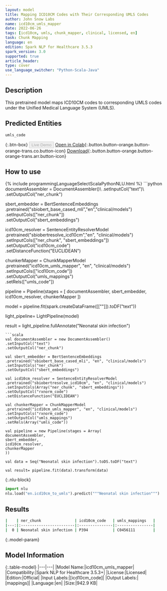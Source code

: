 ```yaml
---
layout: model
title: Mapping ICD10CM Codes with Their Corresponding UMLS Codes
author: John Snow Labs
name: icd10cm_umls_mapper
date: 2022-06-26
tags: [icd10cm, umls, chunk_mapper, clinical, licensed, en]
task: Chunk Mapping
language: en
edition: Spark NLP for Healthcare 3.5.3
spark_version: 3.0
supported: true
article_header:
type: cover
use_language_switcher: "Python-Scala-Java"
---
```


## Description

This pretrained model maps ICD10CM codes to corresponding UMLS codes under the Unified Medical Language System (UMLS).

## Predicted Entities

`umls_code`

{:.btn-box}
<button class="button button-orange" disabled>Live Demo</button>
[Open in Colab](https://colab.research.google.com/github/JohnSnowLabs/spark-nlp-workshop/blob/master/tutorials/Certification_Trainings/Healthcare/26.Chunk_Mapping.ipynb){:.button.button-orange.button-orange-trans.co.button-icon}
[Download](https://s3.amazonaws.com/auxdata.johnsnowlabs.com/clinical/models/icd10cm_umls_mapper_en_3.5.3_3.0_1656278690210.zip){:.button.button-orange.button-orange-trans.arr.button-icon}

## How to use



<div class="tabs-box" markdown="1">
{% include programmingLanguageSelectScalaPythonNLU.html %}
```python
documentAssembler = DocumentAssembler()\
.setInputCol("text")\
.setOutputCol("ner_chunk")

sbert_embedder = BertSentenceEmbeddings\
.pretrained("sbiobert_base_cased_mli","en","clinical/models")\
.setInputCols(["ner_chunk"])\
.setOutputCol("sbert_embeddings")

icd10cm_resolver = SentenceEntityResolverModel\
.pretrained("sbiobertresolve_icd10cm","en", "clinical/models") \
.setInputCols(["ner_chunk", "sbert_embeddings"]) \
.setOutputCol("icd10cm_code")\
.setDistanceFunction("EUCLIDEAN")

chunkerMapper = ChunkMapperModel\
.pretrained("icd10cm_umls_mapper", "en", "clinical/models")\
.setInputCols(["icd10cm_code"])\
.setOutputCol("umls_mappings")\
.setRels(["umls_code"])


pipeline = Pipeline(stages = [
documentAssembler,
sbert_embedder,
icd10cm_resolver,
chunkerMapper
])

model = pipeline.fit(spark.createDataFrame([[""]]).toDF("text"))

light_pipeline= LightPipeline(model)

result = light_pipeline.fullAnnotate("Neonatal skin infection")
```
```scala
val documentAssembler = new DocumentAssembler()
.setInputCol("text")
.setOutputCol("ner_chunk")

val sbert_embedder = BertSentenceEmbeddings
.pretrained("sbiobert_base_cased_mli", "en", "clinical/models")
.setInputCols("ner_chunk")
.setOutputCol("sbert_embeddings")

val icd10cm_resolver = SentenceEntityResolverModel
.pretrained("sbiobertresolve_icd10cm", "en", "clinical/models")
.setInputCols(Array("ner_chunk", "sbert_embeddings"))
.setOutputCol("rxnorm_code")
.setDistanceFunction("EUCLIDEAN")

val chunkerMapper = ChunkMapperModel
.pretrained("icd10cm_umls_mapper", "en", "clinical/models")
.setInputCols("rxnorm_code")
.setOutputCol("umls_mappings")
.setRels(Array("umls_code"))

val pipeline = new Pipeline(stages = Array(
documentAssembler,
sbert_embedder,
icd10cm_resolver,
chunkerMapper
))

val data = Seq("Neonatal skin infection").toDS.toDF("text")

val result= pipeline.fit(data).transform(data)
```


{:.nlu-block}
```python
import nlu
nlu.load("en.icd10cm_to_umls").predict("""Neonatal skin infection""")
```

</div>

## Results

```bash
|    | ner_chunk               | icd10cm_code   | umls_mappings   |
|---:|:------------------------|:---------------|:----------------|
|  0 | Neonatal skin infection | P394           | C0456111        |
```

{:.model-param}
## Model Information

{:.table-model}
|---|---|
|Model Name:|icd10cm_umls_mapper|
|Compatibility:|Spark NLP for Healthcare 3.5.3+|
|License:|Licensed|
|Edition:|Official|
|Input Labels:|[icd10cm_code]|
|Output Labels:|[mappings]|
|Language:|en|
|Size:|942.9 KB|